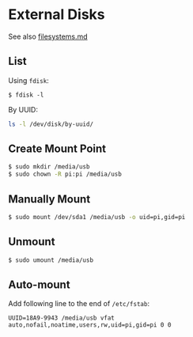 # External Disks

See also [filesystems.md](./filesystems.md)

## List

Using `fdisk`:

```
$ fdisk -l
```

By UUID:

```bash
ls -l /dev/disk/by-uuid/
```

## Create Mount Point

```bash
$ sudo mkdir /media/usb
$ sudo chown -R pi:pi /media/usb
```

## Manually Mount

```bash
$ sudo mount /dev/sda1 /media/usb -o uid=pi,gid=pi
```

## Unmount

```bash
$ sudo umount /media/usb
```

## Auto-mount

Add following line to the end of `/etc/fstab`:

```fstab
UUID=18A9-9943 /media/usb vfat auto,nofail,noatime,users,rw,uid=pi,gid=pi 0 0
```
